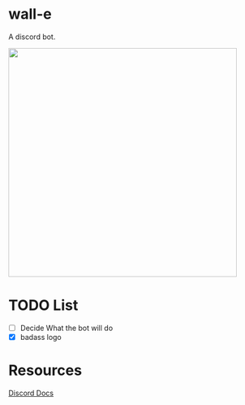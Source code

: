 # wall-e
A discord bot.

<a >
  <img src="https://github.com/Jacobbrewer1/wall-e/blob/src/images/WALL-E.png" width="450" />
</a>

# TODO List
* [ ] Decide What the bot will do
* [x] badass logo

# Resources
[Discord Docs](https://discord.com/developers/docs/topics/gateway)
